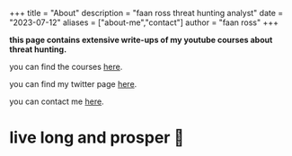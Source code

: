+++
title = "About"
description = "faan ross threat hunting analyst"
date = "2023-07-12"
aliases = ["about-me","contact"]
author = "faan ross"
+++

**this page contains extensive write-ups of my youtube courses about threat hunting.**

you can find the courses [here](https://www.youtube.com/channel/UCtwchzdOYHiXai5BxXPiHMg).

you can find my twitter page [here](https://www.twitter.com/faanross).

you can contact me [here](mailto:moi@faanross.com).

# live long and prosper 🖖



